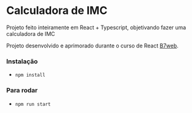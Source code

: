 # Calculadora de IMC

Projeto feito inteiramente em React + Typescript, objetivando fazer uma calculadora de IMC

Projeto desenvolvido e aprimorado durante o curso de React [B7web](https://b7web.com.br).




### Instalação

- `npm install`

### Para rodar 
- `npm run start`